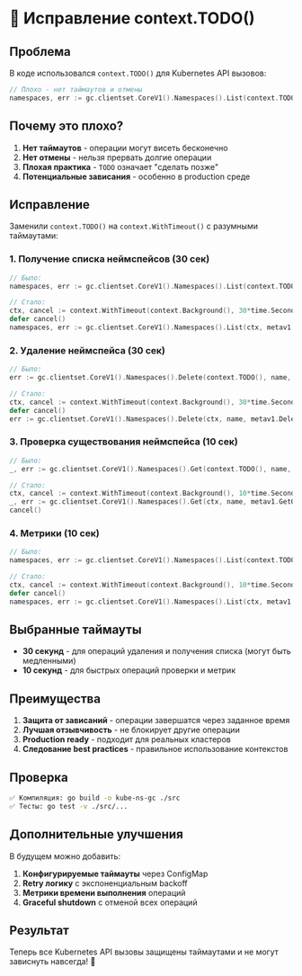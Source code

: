 # 🔧 Исправление context.TODO()

## Проблема

В коде использовался `context.TODO()` для Kubernetes API вызовов:

```go
// Плохо - нет таймаутов и отмены
namespaces, err := gc.clientset.CoreV1().Namespaces().List(context.TODO(), metav1.ListOptions{})
```

## Почему это плохо?

1. **Нет таймаутов** - операции могут висеть бесконечно
2. **Нет отмены** - нельзя прервать долгие операции  
3. **Плохая практика** - `TODO` означает "сделать позже"
4. **Потенциальные зависания** - особенно в production среде

## Исправление

Заменили `context.TODO()` на `context.WithTimeout()` с разумными таймаутами:

### 1. Получение списка неймспейсов (30 сек)
```go
// Было:
namespaces, err := gc.clientset.CoreV1().Namespaces().List(context.TODO(), metav1.ListOptions{})

// Стало:
ctx, cancel := context.WithTimeout(context.Background(), 30*time.Second)
defer cancel()
namespaces, err := gc.clientset.CoreV1().Namespaces().List(ctx, metav1.ListOptions{})
```

### 2. Удаление неймспейса (30 сек)
```go
// Было:
err := gc.clientset.CoreV1().Namespaces().Delete(context.TODO(), name, metav1.DeleteOptions{})

// Стало:
ctx, cancel := context.WithTimeout(context.Background(), 30*time.Second)
defer cancel()
err := gc.clientset.CoreV1().Namespaces().Delete(ctx, name, metav1.DeleteOptions{})
```

### 3. Проверка существования неймспейса (10 сек)
```go
// Было:
_, err := gc.clientset.CoreV1().Namespaces().Get(context.TODO(), name, metav1.GetOptions{})

// Стало:
ctx, cancel := context.WithTimeout(context.Background(), 10*time.Second)
_, err := gc.clientset.CoreV1().Namespaces().Get(ctx, name, metav1.GetOptions{})
cancel()
```

### 4. Метрики (10 сек)
```go
// Было:
namespaces, err := gc.clientset.CoreV1().Namespaces().List(context.TODO(), metav1.ListOptions{})

// Стало:
ctx, cancel := context.WithTimeout(context.Background(), 10*time.Second)
defer cancel()
namespaces, err := gc.clientset.CoreV1().Namespaces().List(ctx, metav1.ListOptions{})
```

## Выбранные таймауты

- **30 секунд** - для операций удаления и получения списка (могут быть медленными)
- **10 секунд** - для быстрых операций проверки и метрик

## Преимущества

1. **Защита от зависаний** - операции завершатся через заданное время
2. **Лучшая отзывчивость** - не блокирует другие операции
3. **Production ready** - подходит для реальных кластеров
4. **Следование best practices** - правильное использование контекстов

## Проверка

```bash
✅ Компиляция: go build -o kube-ns-gc ./src
✅ Тесты: go test -v ./src/...
```

## Дополнительные улучшения

В будущем можно добавить:

1. **Конфигурируемые таймауты** через ConfigMap
2. **Retry логику** с экспоненциальным backoff
3. **Метрики времени выполнения** операций
4. **Graceful shutdown** с отменой всех операций

## Результат

Теперь все Kubernetes API вызовы защищены таймаутами и не могут зависнуть навсегда! 🎯
